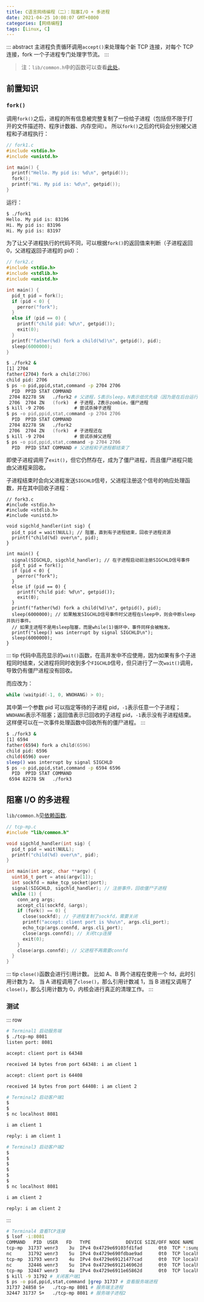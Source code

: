 ```yaml
---
title: C语言网络编程（二）：阻塞I/O + 多进程
date: 2021-04-25 10:08:07 GMT+0800
categories: [网络编程]
tags: [Linux, C]
---
```


::: abstract
主进程负责循环调用`accept()`来处理每个新 TCP 连接，对每个 TCP 连接，fork 一个子进程专门处理字节流。
:::

<!-- more -->

> 注：`lib/common.h`中的函数可以查看[此处](./lib.md)。

## 前置知识

### `fork()`

调用`fork()`之后，进程的所有信息被完整复制了一份给子进程（包括但不限于打开的文件描述符、程序计数器、内存空间）。
所以`fork()`之后的代码会分别被父进程和子进程执行：

```c
// fork1.c
#include <stdio.h>
#include <unistd.h>

int main() {
  printf("Hello. My pid is: %d\n", getpid());
  fork();
  printf("Hi. My pid is: %d\n", getpid());
}
```

运行：

```zsh
$ ./fork1
Hello. My pid is: 83196
Hi. My pid is: 83196
Hi. My pid is: 83197
```

为了让父子进程执行的代码不同，可以根据`fork()`的返回值来判断（子进程返回 0，父进程返回子进程的 pid）：

```c
// fork2.c
#include <stdio.h>
#include <stdlib.h>
#include <unistd.h>

int main() {
  pid_t pid = fork();
  if (pid < 0) {
    perror("fork");
  }
  else if (pid == 0) {
    printf("child pid: %d\n", getpid());
    exit(0);
  }
  printf("father(%d) fork a child(%d)\n", getpid(), pid);
  sleep(6000000);
}
```

```zsh
$ ./fork2 &
[1] 2704
father(2704) fork a child(2706)
child pid: 2706
$ ps -o pid,ppid,stat,command -p 2704 2706
  PID  PPID STAT COMMAND
 2704 82278 SN   ./fork2 # 父进程，S表示sleep，N表示低优先级（因为是在后台运行）
 2706  2704 ZN   (fork)  # 子进程，Z表示zombie，僵尸进程
$ kill -9 2706           # 尝试杀掉子进程
$ ps -o pid,ppid,stat,command -p 2704 2706
  PID  PPID STAT COMMAND
 2704 82278 SN   ./fork2
 2706  2704 ZN   (fork)  # 子进程还在
$ kill -9 2704           # 尝试杀掉父进程
$ ps -o pid,ppid,stat,command -p 2704 2706
  PID  PPID STAT COMMAND # 父进程和子进程都结束了
```

即使子进程调用了`exit()`，但它仍然存在，成为了僵尸进程，而且僵尸进程只能由父进程来回收。

子进程结束时会向父进程发送`SIGCHLD`信号，父进程注册这个信号的响应处理函数，并在其中回收子进程：

```c{7}
// fork3.c
#include <stdio.h>
#include <stdlib.h>
#include <unistd.h>

void sigchld_handler(int sig) {
  pid_t pid = wait(NULL); // 阻塞，直到有子进程结束，回收子进程资源
  printf("child(%d) over\n", pid);
}

int main() {
  signal(SIGCHLD, sigchld_handler); // 在子进程启动前注册SIGCHLD信号事件
  pid_t pid = fork();
  if (pid < 0) {
    perror("fork");
  }
  else if (pid == 0) {
    printf("child pid: %d\n", getpid());
    exit(0);
  }
  printf("father(%d) fork a child(%d)\n", getpid(), pid);
  sleep(6000000); // 如果触发SIGCHLD信号事件时父进程在sleep中，则会中断sleep并执行事件。
  // 如果主进程不是用sleep阻塞，而是while(1)循环中，事件同样会被触发。
  printf("sleep() was interrupt by signal SIGCHLD\n");
  sleep(6000000);
}
```

::: tip
代码中高亮显示的`wait()`函数，在高并发中不应使用，因为如果有多个子进程同时结束，父进程将同时收到多个`FIGCHLD`信号，但只进行了一次`wait()`调用，导致仍有僵尸进程没有回收。

而应改为：

```c
while (waitpid(-1, 0, WNOHANG) > 0);
```

其中第一个参数 pid 可以指定等待的子进程 pid，`-1`表示任意一个子进程；`WNOHANG`表示不阻塞；返回值表示已回收的子进程 pid，`-1`表示没有子进程结束。
这样便可以在一次事件处理函数中回收所有的僵尸进程。
:::

```zsh
$ ./fork3 &
[1] 6594
father(6594) fork a child(6596)
child pid: 6596
child(6596) over
sleep() was interrupt by signal SIGCHLD
$ ps -o pid,ppid,stat,command -p 6594 6596
  PID  PPID STAT COMMAND
 6594 82278 SN   ./fork3
```

## 阻塞 I/O 的多进程

`lib/common.h`见[依赖函数](./lib).

```c
// tcp-mp.c
#include "lib/common.h"

void sigchld_handler(int sig) {
  pid_t pid = wait(NULL);
  printf("child(%d) over\n", pid);
}

int main(int argc, char **argv) {
  uint16_t port = atoi(argv[1]);
  int sockfd = make_tcp_socket(port);
  signal(SIGCHLD, sigchld_handler); // 注册事件，回收僵尸子进程
  while (1) {
    conn_arg args;
    accept_cli(sockfd, &args);
    if (fork() == 0) {
      close(sockfd); // 子进程复制了sockfd，需要关闭
      printf("accept: client port is %hu\n", args.cli_port);
      echo_tcp(args.connfd, args.cli_port);
      close(args.connfd); // 关闭tcp连接
      exit(0);
    }
    close(args.connfd); // 父进程不再需要connfd
  }
}
```

::: tip
`close()`函数会进行引用计数。
比如 A、B 两个进程在使用一个 fd，此时引用计数为 2。
当 A 进程调用了`close()`，那么引用计数减 1，当 B 进程又调用了`close()`，那么引用计数为 0，内核会进行真正的清理工作。
:::

### 测试

::: row

```zsh
# Terminal1 启动服务端
$ ./tcp-mp 8081
listen port: 8081

accept: client port is 64348

received 14 bytes from port 64348: i am client 1

accept: client port is 64408

received 14 bytes from port 64408: i am client 2
```

```zsh
# Terminal2 启动客户端1
$
$
$ nc localhost 8081

i am client 1

reply: i am client 1
```

```zsh
# Terminal3 启动客户端2
$
$
$
$
$
$
$ nc localhost 8081

i am client 2

reply: i am client 2
```

:::

```zsh
# Terminal4 查看TCP连接
$ lsof -i:8081
COMMAND   PID  USER   FD   TYPE             DEVICE SIZE/OFF NODE NAME
tcp-mp  31737 wenr3    3u  IPv4 0x4729e69103fd1fad      0t0  TCP *:sunproxyadmin (LISTEN) # 服务端主进程
nc      31792 wenr3    5u  IPv4 0x4729e690fdbae9ad      0t0  TCP localhost:64348->localhost:sunproxyadmin (ESTABLISHED) # 客户端1
tcp-mp  31793 wenr3    4u  IPv4 0x4729e69121477cad      0t0  TCP localhost:sunproxyadmin->localhost:64348 (ESTABLISHED) # 服务端子进程1
nc      32446 wenr3    5u  IPv4 0x4729e6912146962d      0t0  TCP localhost:64408->localhost:sunproxyadmin (ESTABLISHED) # 客户端1
tcp-mp  32447 wenr3    4u  IPv4 0x4729e6911e65862d      0t0  TCP localhost:sunproxyadmin->localhost:64408 (ESTABLISHED) # 服务端子进程2
$ kill -9 31792 # 关闭客户端1
$ ps -o pid,ppid,stat,command |grep 31737 # 查看服务端进程
31737 24858 S+   ./tcp-mp 8081 # 服务端主进程
32447 31737 S+   ./tcp-mp 8081 # 服务端子进程2
```
